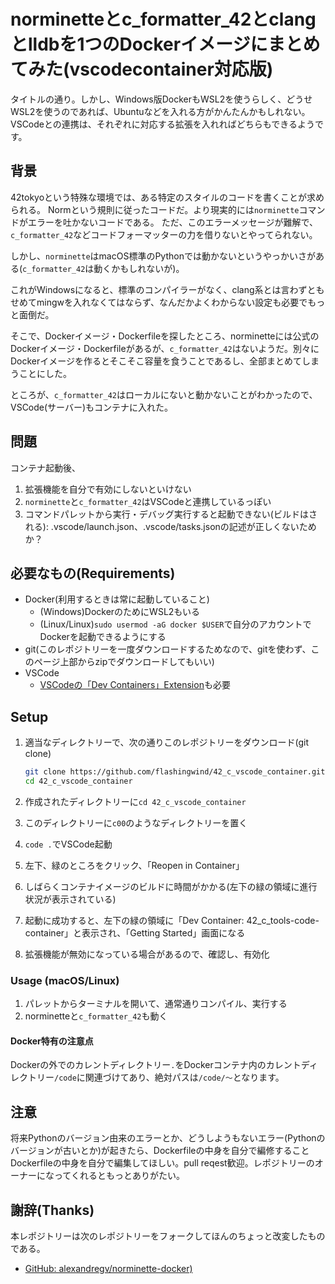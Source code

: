 # norminetteとc_formatter_42とclangとlldbを1つのDockerイメージにまとめてみた(vscodecontainer対応版)

タイトルの通り。しかし、Windows版DockerもWSL2を使うらしく、どうせWSL2を使うのであれば、Ubuntuなどを入れる方がかんたんかもしれない。
VSCodeとの連携は、それぞれに対応する拡張を入れればどちらもできるようです。

## 背景

42tokyoという特殊な環境では、ある特定のスタイルのコードを書くことが求められる。
Normという規則に従ったコードだ。より現実的には`norminette`コマンドがエラーを吐かないコードである。
ただ、このエラーメッセージが難解で、`c_formatter_42`などコードフォーマッターの力を借りないとやってられない。

しかし、`norminette`はmacOS標準のPythonでは動かないというやっかいさがある(`c_formatter_42`は動くかもしれないが)。

これがWindowsになると、標準のコンパイラーがなく、clang系とは言わずともせめてmingwを入れなくてはならず、なんだかよくわからない設定も必要でもっと面倒だ。

そこで、Dockerイメージ・Dockerfileを探したところ、norminetteには公式のDockerイメージ・Dockerfileがあるが、`c_formatter_42`はないようだ。別々にDockerイメージを作るとそこそこ容量を食うことであるし、全部まとめてしまうことにした。

ところが、`c_formatter_42`はローカルにないと動かないことがわかったので、VSCode(サーバー)もコンテナに入れた。

## 問題

コンテナ起動後、

1. 拡張機能を自分で有効にしないといけない
1. `norminette`と`c_formatter_42`はVSCodeと連携しているっぽい
1. コマンドパレットから実行・デバッグ実行すると起動できない(ビルドはされる): .vscode/launch.json、.vscode/tasks.jsonの記述が正しくないためか？

## 必要なもの(Requirements)

- Docker(利用するときは常に起動していること)
  - (Windows)DockerのためにWSL2もいる
  - (Linux/Linux)`sudo usermod -aG docker $USER`で自分のアカウントでDockerを起動できるようにする
- git(このレポジトリーを一度ダウンロードするためなので、gitを使わず、このページ上部からzipでダウンロードしてもいい)
- VSCode
  - [VSCodeの「Dev Containers」Extension](https://marketplace.visualstudio.com/items?itemName=ms-vscode-remote.remote-containers)も必要

## Setup

1. 適当なディレクトリーで、次の通りこのレポジトリーをダウンロード(git clone)

   ```sh
   git clone https://github.com/flashingwind/42_c_vscode_container.git
   cd 42_c_vscode_container
   ```
1. 作成されたディレクトリーに`cd 42_c_vscode_container`
1. このディレクトリーに`c00`のようなディレクトリーを置く
1. `code .`でVSCode起動
1. 左下、緑のところをクリック、「Reopen in Container」
1. しばらくコンテナイメージのビルドに時間がかかる(左下の緑の領域に進行状況が表示されている)
1. 起動に成功すると、左下の緑の領域に「Dev Container: 42_c_tools-code-container」と表示され、「Getting Started」画面になる
1. 拡張機能が無効になっている場合があるので、確認し、有効化

### Usage (macOS/Linux)

1. パレットからターミナルを開いて、通常通りコンパイル、実行する
1. norminetteと`c_formatter_42`も動く

#### Docker特有の注意点

Dockerの外でのカレントディレクトリー`.`をDockerコンテナ内のカレントディレクトリー`/code`に関連づけてあり、絶対パスは`/code/〜`となります。

## 注意

将来Pythonのバージョン由来のエラーとか、どうしようもないエラー(Pythonのバージョンが古いとか)が起きたら、Dockerfileの中身を自分で編修することDockerfileの中身を自分で編集してほしい。pull reqest歓迎。レポジトリーのオーナーになってくれるともっとありがたい。

## 謝辞(Thanks)

本レポジトリーは次のレポジトリーをフォークしてほんのちょっと改変したものである。

- [GitHub: alexandregv/norminette-docker)](https://github.com/alexandregv/norminette-docker)
